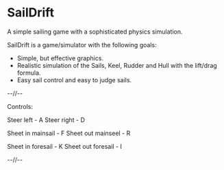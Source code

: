 # SailDrift
A simple sailing game with a sophisticated physics simulation.

SailDrift is a game/simulator with the following goals:
- Simple, but effective graphics.
- Realistic simulation of the Sails, Keel, Rudder and Hull with the lift/drag formula.
- Easy sail control and easy to judge sails.

--//--

Controls:

Steer left - A
Steer right - D

Sheet in mainsail - F
Sheet out mainseel - R

Sheet in foresail - K
Sheet out foresail - I

--//--